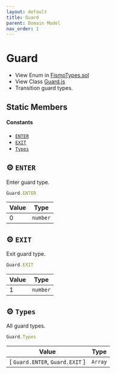 ```yaml
---
layout: default
title: Guard
parent: Domain Model
nav_order: 1
---
```

# Guard
* View Enum in [FismoTypes.sol](https://github.com/cliffhall/Fismo/blob/main/contracts/domain/FismoTypes.sol#L13)
* View Class [Guard.js](https://github.com/cliffhall/Fismo/blob/main/scripts/domain/enum/Guard.js)
* Transition guard types.

## Static Members
#### Constants
* [`ENTER`](#%EF%B8%8F-enter)
* [`EXIT`](#%EF%B8%8F-exit)
* [`Types`](#%EF%B8%8F-types)

## ⚙️ `ENTER`
Enter guard type.
```javascript
Guard.ENTER
```

| Value | Type   |
|-------|--------|
| 0     | `number` | 

## ⚙️ `EXIT`
Exit guard type.
```javascript
Guard.EXIT
```

| Value | Type   |
|-------|--------|
| 1     | `number` | 

## ⚙️ `Types`
All guard types.
```javascript
Guard.Types
```

| Value                       | Type  |
|-----------------------------|-------|
| [ `Guard.ENTER`, `Guard.EXIT` ] | `Array` | 
